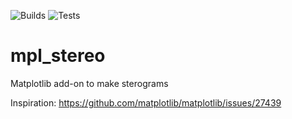 ![Builds](https://github.com/scottshambaugh/monaco/actions/workflows/builds.yml/badge.svg)
![Tests](https://github.com/scottshambaugh/monaco/actions/workflows/tests.yml/badge.svg)

# mpl_stereo
Matplotlib add-on to make sterograms

Inspiration: https://github.com/matplotlib/matplotlib/issues/27439
